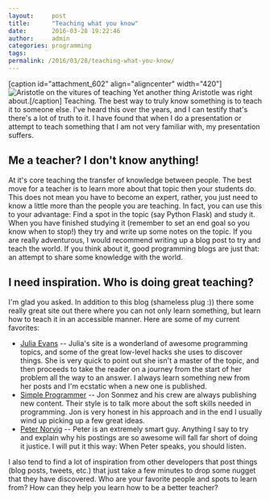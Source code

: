 ```yaml
---
layout:     post
title:      "Teaching what you know"
date:       2016-03-28 19:22:46
author:     admin
categories: programming
tags:  
permalink: /2016/03/28/teaching-what-you-know/
---
```

[caption id="attachment_602" align="aligncenter" width="420"]![Aristotle on the vitures of teaching](https://ironboundsoftware.com/blog/wp-content/uploads/2016/03/teaching-420x315.jpg) Yet another thing Aristotle was right about.[/caption] Teaching. The best way to truly know something is to teach it to someone else. I've heard this over the years, and I can testify that's there's a lot of truth to it. I have found that when I do a presentation or attempt to teach something that I am not very familiar with, my presentation suffers. 

## Me a teacher? I don't know anything!

At it's core teaching the transfer of knowledge between people. The best move for a teacher is to learn more about that topic then your students do. This does not mean you have to become an expert, rather, you just need to know a little more than the people you are teaching. In fact, you can use this to your advantage: Find a spot in the topic (say Python Flask) and study it.  When you have finished studying it (remember to set an end goal so you know when to stop!) they try and write up some notes on the topic. If you are really adventurous, I would recommend writing up a blog post to try and teach the world. If you think about it, good programming blogs are just that: an attempt to share some knowledge with the world. 

## I need inspiration. Who is doing great teaching?

I'm glad you asked. In addition to this blog (shameless plug :)) there some really great site out there where you can not only learn something, but learn how to teach it in an accessible manner. Here are some of my current favorites: 

  * [Julia Evans](http://jvns.ca/) \-- Julia's site is a wonderland of awesome programming topics, and some of the great low-level hacks she uses to discover things. She is very quick to point out she isn't a master of the topic, and then proceeds to take the reader on a journey from the start of her problem all the way to an answer. I always learn something new from her posts and I'm ecstatic when a new one is published.
  * [Simple Programmer](http://simpleprogrammer.com/) \-- Jon Sonmez and his crew are always publishing new content. Their style is to talk more about the soft skills needed in programming. Jon is very honest in his approach and in the end I usually wind up picking up a few great ideas.
  * [Peter Norvig](http://norvig.com/) \-- Peter is an extremely smart guy. Anything I say to try and explain why his postings are so awesome will fall far short of doing it justice. I will put it this way: When Peter speaks, you should listen.

I also tend to find a lot of inspiration from other developers that post things (blog posts, tweets, etc.) that just take a few minutes to drop some nugget that they have discovered. Who are your favorite people and spots to learn from? How can they help you learn how to be a better teacher?
